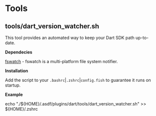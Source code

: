 # Tools

## tools/dart_version_watcher.sh
This tool provides an automated way to keep your Dart SDK path up-to-date.

**Dependecies**

[fswatch](https://github.com/emcrisostomo/fswatch) - fswatch is a multi-platform file system notifier.

**Installation**

Add the script to your `.bashrc`|`.zshrc`|`config.fish` to guarantee it runs on startup.

**Example**

echo "./${HOME}/.asdf/plugins/dart/tools/dart_version_watcher.sh" >> ${HOME}/.zshrc


